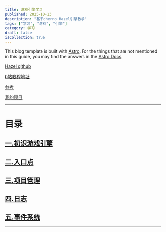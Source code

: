 ```yaml
---
title: 游戏引擎学习
published: 2025-10-13
description: "基于cherno Hazel引擎教学"
tags: ["学习", "游戏", "引擎"]
category: 学习
draft: false
isCollection: true
---
```



This blog template is built with [Astro](https://astro.build/). For the things that are not mentioned in this guide, you may find the answers in the [Astro Docs](https://docs.astro.build/).

[Hazel github](https://github.com/TheCherno/Hazel)

[b站教程地址](https://www.bilibili.com/video/BV1wtLazEEmC?spm_id_from=333.788.videopod.sections&vd_source=eb85f257702408f4a9f49c4f9d9696c0)

[参考](https://blog.csdn.net/qq_34060370/category_12203331.html)

[我的项目](https://github.com/BL-sy/myGameEngine)


------------------------------------------------------

# 目录

## [一.初识游戏引擎](../001/)

## [二.入口点](../002/)

## [三.项目管理](../003/)

## [四.日志](../004/)

## [五.事件系统](../005/)



---------------------------------------------------------

